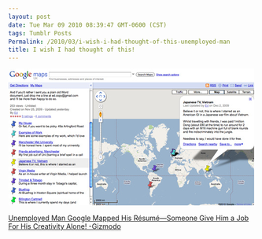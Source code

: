 ```yaml
---
layout: post
date: Tue Mar 09 2010 08:39:47 GMT-0600 (CST)
tags: Tumblr Posts
Permalink: /2010/03/i-wish-i-had-thought-of-this-unemployed-man
title: I wish I had thought of this!
---
```


![](/public/assets/tumblr/tumblr_kz0rebk5GG1qa4klho1_500.jpg)

[Unemployed Man Google Mapped His Résumé—Someone Give Him a Job For His Creativity Alone! -Gizmodo](http://gizmodo.com/5489011/unemployed-man-google-mapped-his-resumesomeone-give-him-a-job-for-his-creativity-alone?utm_source=feedburner&utm_medium=feed&utm_campaign=Feed%3A+gizmodo%2Ffull+%28Gizmodo%29&utm_content=Google+Reader)
